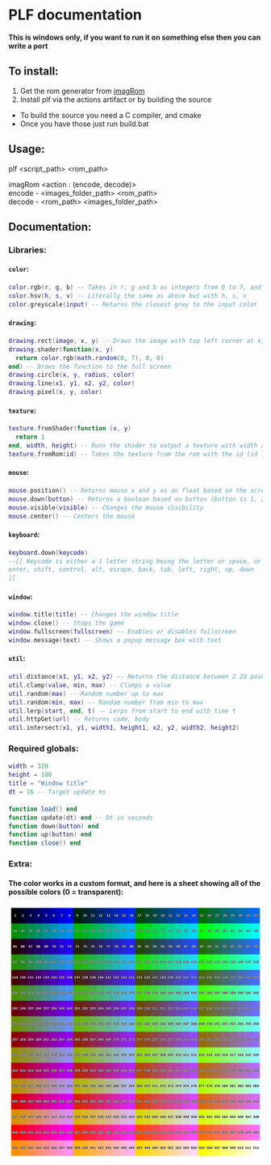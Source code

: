 # PLF documentation

**This is windows only, if you want to run it on something else then you can write a port**

## To install:

1. Get the rom generator from [imagRom](https://github.com/GroceyLot/ImageROM/releases/tag/Release)
2. Install plf via the actions artifact or by building the source
  -  To build the source you need a C compiler, and cmake
  -  Once you have those just run build.bat

## Usage:

plf <script_path> <rom_path>

imagRom <action : (encode, decode)> <br>
  encode - <images_folder_path> <rom_path> <br>
  decode - <rom_path> <images_folder_path>

## Documentation:

### Libraries:

#### `color`:
```lua
color.rgb(r, g, b) -- Takes in r, g and b as integers from 0 to 7, and returns a color as an integer to be used by the program
color.hsv(h, s, v) -- Literally the same as above but with h, s, v
color.greyscale(input) -- Returns the closest grey to the input color
```

#### `drawing`:
```lua
drawing.rect(image, x, y) -- Draws the image with top left corner at x, y
drawing.shader(function(x, y)
  return color.rgb(math.random(0, 7), 0, 0)
end) -- Draws the function to the full screen
drawing.circle(x, y, radius, color)
drawing.line(x1, y1, x2, y2, color)
drawing.pixel(x, y, color)
```

#### `texture`:
```lua
texture.fromShader(function (x, y)
  return 1
end, width, height) -- Runs the shader to output a texture with width and height
texture.fromRom(id) -- Takes the texture from the rom with the id (id is a 4 letter string being first 4 of the image name)
```

#### `mouse`:
```lua
mouse.position() -- Returns mouse x and y as an float based on the screen
mouse.down(button) -- Returns a boolean based on button (button is 1, 2 or 3)
mouse.visible(visible) -- Changes the mouse visibility
mouse.center() -- Centers the mouse
```

#### `keyboard`:
```lua
keyboard.down(keycode)
--[[ Keycode is either a 1 letter string being the letter or space, or it's a longer string which can be any of these:
enter, shift, control, alt, escape, back, tab, left, right, up, down
]]
```

#### `window`:
```lua
window.title(title) -- Changes the window title
window.close() -- Stops the game
window.fullscreen(fullscreen) -- Enables or disables fullscreen
window.message(text) -- Shows a popup message box with text
```

#### `util`:
```lua
util.distance(x1, y1, x2, y2) -- Returns the distance between 2 2d points
util.clamp(value, min, max) -- Clamps a value
util.random(max) -- Random number up to max
util.random(min, max) -- Random number from min to max
util.lerp(start, end, t) -- Lerps from start to end with time t
util.httpGet(url) -- Returns code, body
util.intersect(x1, y1, width1, height1, x2, y2, width2, height2)
```

### Required globals:
```lua
width = 320
height = 180
title = "Window title"
dt = 16 -- Target update ms

function load() end
function update(dt) end -- Dt in seconds
function down(button) end
function up(button) end
function close() end
```

### Extra:

#### The color works in a custom format, and here is a sheet showing all of the possible colors (0 = transparent):
![colors](/Colors.png)
